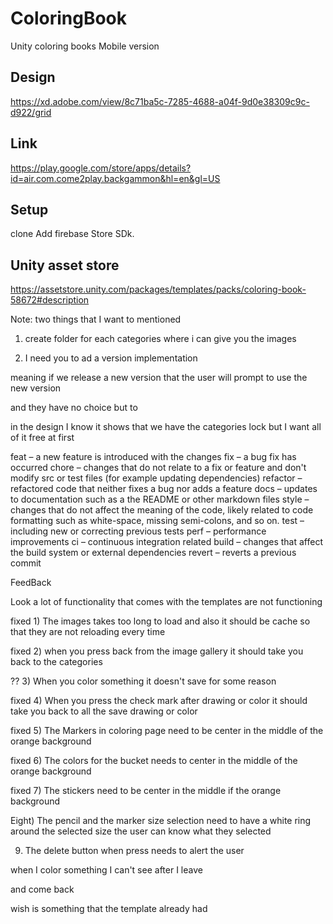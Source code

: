# ColoringBook
Unity coloring books Mobile version 

## Design
https://xd.adobe.com/view/8c71ba5c-7285-4688-a04f-9d0e38309c9c-d922/grid

## Link
https://play.google.com/store/apps/details?id=air.com.come2play.backgammon&hl=en&gl=US


## Setup

clone
Add firebase Store SDk.



## Unity asset store
https://assetstore.unity.com/packages/templates/packs/coloring-book-58672#description


Note:
two things that I want to mentioned

1) create folder for each categories where i can give you the images

2) I need you to ad a version implementation

meaning if we release a new version that the user will prompt to use the new version

and they have no choice but to

in the design I know it shows that we have the categories lock but I want all of it free at first


feat – a new feature is introduced with the changes
fix – a bug fix has occurred
chore – changes that do not relate to a fix or feature and don't modify src or test files (for example updating dependencies)
refactor – refactored code that neither fixes a bug nor adds a feature
docs – updates to documentation such as a the README or other markdown files
style – changes that do not affect the meaning of the code, likely related to code formatting such as white-space, missing semi-colons, and so on.
test – including new or correcting previous tests
perf – performance improvements
ci – continuous integration related
build – changes that affect the build system or external dependencies
revert – reverts a previous commit


FeedBack

Look a lot of functionality that comes with the templates are not functioning

fixed  1) The images takes too long to load and also it should be cache so that they are not reloading every time



fixed 2) when you press back from the image gallery it should take you back to the categories



?? 3) When you color something it doesn't save for some reason



fixed 4) When you press the check mark after drawing or color it should take you back to all the save drawing or color
 


fixed 5) The Markers in coloring page need to be center in the middle of the orange background



fixed 6) The colors for the bucket needs to center in the middle of the orange background



fixed 7) The stickers need to be center in the middle if the orange background



Eight) The pencil and the marker size selection need to have a white ring around the selected size the user can know what they selected



9) The delete button when press needs to alert the user

when I color something I can't see after I leave

and come back

wish is something that the template already had